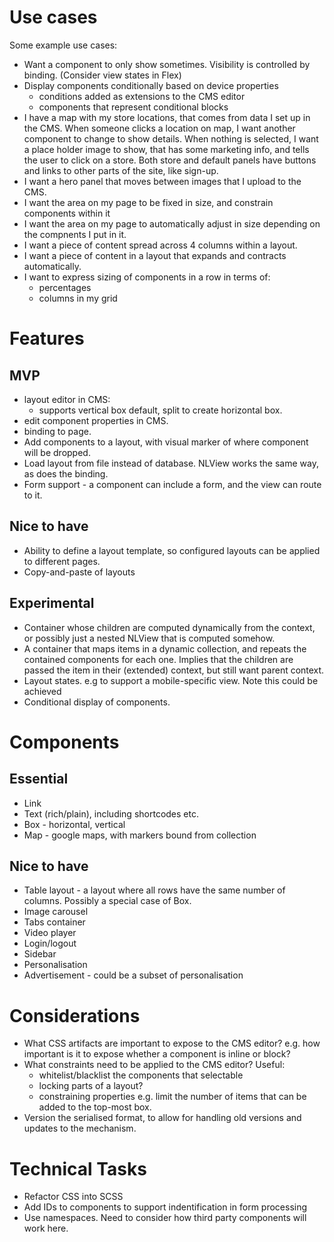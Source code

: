 # Use cases

Some example use cases:

 -	Want a component to only show sometimes. Visibility is controlled by
	binding. (Consider view states in Flex)
 -	Display components conditionally based on device properties
	 -	conditions added as extensions to the CMS editor
	 -	components that represent conditional blocks
 -	I have a map with my store locations, that comes from data I set up in
	the CMS. When someone clicks a location on map, I want another component
	to change to show details. When nothing is selected, I want a place holder
	image to show, that has some marketing info, and tells the user to click
	on a store. Both store and default panels have buttons and links to other
	parts of the site, like sign-up.
 -	I want a hero panel that moves between images that I upload to the CMS.
 -	I want the area on my page to be fixed in size, and constrain components
	within it
 -	I want the area on my page to automatically adjust in size depending on
	the compnents I put in it.
 -	I want a piece of content spread across 4 columns within a layout.
 -	I want a piece of content in a layout that expands and contracts
	automatically.
 -	I want to express sizing of components in a row in terms of:
	 -	percentages
	 -	columns in my grid

# Features

## MVP

 *  layout editor in CMS:
     -  supports vertical box default, split to create horizontal box.
 *  edit component properties in CMS.
 *  binding to page.
 *  Add components to a layout, with visual marker of where component will
    be dropped.
 *  Load layout from file instead of database. NLView works the same way,
    as does the binding.
 *  Form support - a component can include a form, and the view can route
    to it.

## Nice to have

 *  Ability to define a layout template, so configured layouts can be applied
    to different pages.
 *  Copy-and-paste of layouts

## Experimental

 *  Container whose children are computed dynamically from the context, or
    possibly just a nested NLView that is computed somehow.
 *  A container that maps items in a dynamic collection, and repeats the
    contained components for each one. Implies that the children are passed
    the item in their (extended) context, but still want parent context.
 *  Layout states. e.g to support a mobile-specific view. Note this could be
    achieved
 *  Conditional display of components.

# Components

## Essential

 *  Link
 *  Text (rich/plain), including shortcodes etc.
 *  Box - horizontal, vertical
 *  Map - google maps, with markers bound from collection

## Nice to have

 *  Table layout - a layout where all rows have the same number of
    columns. Possibly a special case of Box.
 *  Image carousel
 *  Tabs container
 *  Video player
 *  Login/logout
 *  Sidebar
 *  Personalisation
 *  Advertisement - could be a subset of personalisation

# Considerations

 *	What CSS artifacts are important to expose to the CMS editor? e.g.
 	how important is it to expose whether a component is inline or block?
 *	What constraints need to be applied to the CMS editor? Useful:
 	 -	whitelist/blacklist the components that selectable
 	 -	locking parts of a layout?
 	 -	constraining properties e.g. limit the number of items that can be
 		added to the top-most box.
 *	Version the serialised format, to allow for handling old versions and
 	updates to the mechanism.

# Technical Tasks

 *	Refactor CSS into SCSS
 *	Add IDs to components to support indentification in form processing
 *	Use namespaces. Need to consider how third party components will work here.